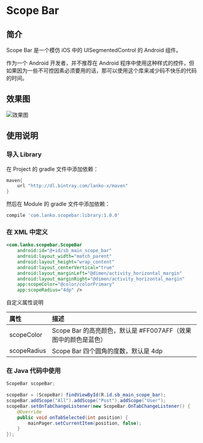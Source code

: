 # Scope Bar

## 简介
Scope Bar 是一个模仿 iOS 中的 UISegmentedControl 的 Android 组件。

作为一个 Android 开发者，并不推荐在 Android 程序中使用这种样式的控件，但如果因为一些不可控因素必须要用的话，那可以使用这个库来减少码不快乐的代码的时间。

## 效果图
![效果图](http://i.imgur.com/ptbINNo.gif)

## 使用说明

### 导入 Library
在 Project 的 gradle 文件中添加依赖：
````gradle
maven{
    url "http://dl.bintray.com/lanko-x/maven"
}
````
然后在 Module 的 gradle 文件中添加依赖：
````gradle
compile 'com.lanko.scopebar:library:1.0.0'
````

### 在 XML 中定义
````xml
<com.lanko.scopebar.ScopeBar
    android:id="@+id/sb_main_scope_bar"
    android:layout_width="match_parent"
    android:layout_height="wrap_content"
    android:layout_centerVertical="true"
    android:layout_marginLeft="@dimen/activity_horizontal_margin"
    android:layout_marginRight="@dimen/activity_horizontal_margin"
    app:scopeColor="@color/colorPrimary"
    app:scopeRadius="4dp" />
````

自定义属性说明

| 属性 | 描述 | 
|:------|:----------|
| scopeColor | Scope Bar 的高亮颜色，默认是 #FF007AFF（效果图中的颜色是蓝色） |
| scopeRadius | Scope Bar 四个圆角的度数，默认是 4dp |

### 在 Java 代码中使用
````java
ScopeBar scopeBar;
        
scopeBar = (ScopeBar) findViewById(R.id.sb_main_scope_bar);
scopeBar.addScope("All").addScope("Post").addScope("User");
scopeBar.setOnTabChangeListener(new ScopeBar.OnTabChangeListener() {
    @Override
    public void onTabSelected(int position) {
        mainPager.setCurrentItem(position, false);
    }
});
````

